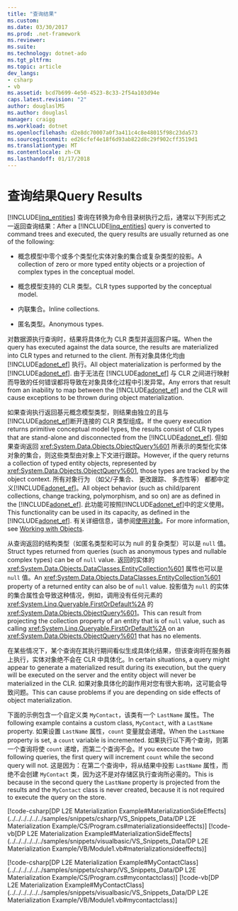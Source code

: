 ```yaml
---
title: "查询结果"
ms.custom: 
ms.date: 03/30/2017
ms.prod: .net-framework
ms.reviewer: 
ms.suite: 
ms.technology: dotnet-ado
ms.tgt_pltfrm: 
ms.topic: article
dev_langs:
- csharp
- vb
ms.assetid: bcd7b699-4e50-4523-8c33-2f54a103d94e
caps.latest.revision: "2"
author: douglaslMS
ms.author: douglasl
manager: craigg
ms.workload: dotnet
ms.openlocfilehash: d2e8dc70007a0f3a411c4c8e48015f98c23da573
ms.sourcegitcommit: ed26cfef4e18f6d93ab822d8c29f902cff3519d1
ms.translationtype: MT
ms.contentlocale: zh-CN
ms.lasthandoff: 01/17/2018
---
```

# <a name="query-results"></a><span data-ttu-id="0c224-102">查询结果</span><span class="sxs-lookup"><span data-stu-id="0c224-102">Query Results</span></span>
<span data-ttu-id="0c224-103">[!INCLUDE[linq_entities](../../../../../../includes/linq-entities-md.md)] 查询在转换为命令目录树执行之后，通常以下列形式之一返回查询结果：</span><span class="sxs-lookup"><span data-stu-id="0c224-103">After a [!INCLUDE[linq_entities](../../../../../../includes/linq-entities-md.md)] query is converted to command trees and executed, the query results are usually returned as one of the following:</span></span>  
  
-   <span data-ttu-id="0c224-104">概念模型中零个或多个类型化实体对象的集合或复杂类型的投影。</span><span class="sxs-lookup"><span data-stu-id="0c224-104">A collection of zero or more typed entity objects or a projection of complex types in the conceptual model.</span></span>  
  
-   <span data-ttu-id="0c224-105">概念模型支持的 CLR 类型。</span><span class="sxs-lookup"><span data-stu-id="0c224-105">CLR types supported by the conceptual model.</span></span>  
  
-   <span data-ttu-id="0c224-106">内联集合。</span><span class="sxs-lookup"><span data-stu-id="0c224-106">Inline collections.</span></span>  
  
-   <span data-ttu-id="0c224-107">匿名类型。</span><span class="sxs-lookup"><span data-stu-id="0c224-107">Anonymous types.</span></span>  
  
 <span data-ttu-id="0c224-108">对数据源执行查询时，结果将具体化为 CLR 类型并返回客户端。</span><span class="sxs-lookup"><span data-stu-id="0c224-108">When the query has executed against the data source, the results are materialized into CLR types and returned to the client.</span></span> <span data-ttu-id="0c224-109">所有对象具体化均由 [!INCLUDE[adonet_ef](../../../../../../includes/adonet-ef-md.md)] 执行。</span><span class="sxs-lookup"><span data-stu-id="0c224-109">All object materialization is performed by the [!INCLUDE[adonet_ef](../../../../../../includes/adonet-ef-md.md)].</span></span> <span data-ttu-id="0c224-110">由于无法在 [!INCLUDE[adonet_ef](../../../../../../includes/adonet-ef-md.md)] 与 CLR 之间进行映射而导致的任何错误都将导致在对象具体化过程中引发异常。</span><span class="sxs-lookup"><span data-stu-id="0c224-110">Any errors that result from an inability to map between the [!INCLUDE[adonet_ef](../../../../../../includes/adonet-ef-md.md)] and the CLR will cause exceptions to be thrown during object materialization.</span></span>  
  
 <span data-ttu-id="0c224-111">如果查询执行返回基元概念模型类型，则结果由独立的且与[!INCLUDE[adonet_ef](../../../../../../includes/adonet-ef-md.md)]断开连接的 CLR 类型组成。</span><span class="sxs-lookup"><span data-stu-id="0c224-111">If the query execution returns primitive conceptual model types, the results consist of CLR types that are stand-alone and disconnected from the [!INCLUDE[adonet_ef](../../../../../../includes/adonet-ef-md.md)].</span></span> <span data-ttu-id="0c224-112">但如果查询返回 <xref:System.Data.Objects.ObjectQuery%601> 所表示的类型化实体对象的集合，则这些类型由对象上下文进行跟踪。</span><span class="sxs-lookup"><span data-stu-id="0c224-112">However, if the query returns a collection of typed entity objects, represented by <xref:System.Data.Objects.ObjectQuery%601>, those types are tracked by the object context.</span></span> <span data-ttu-id="0c224-113">所有对象行为 （如父/子集合、 更改跟踪、 多态性等） 都都中定义[!INCLUDE[adonet_ef](../../../../../../includes/adonet-ef-md.md)]。</span><span class="sxs-lookup"><span data-stu-id="0c224-113">All object behavior (such as child/parent collections, change tracking, polymorphism, and so on) are as defined in the [!INCLUDE[adonet_ef](../../../../../../includes/adonet-ef-md.md)].</span></span> <span data-ttu-id="0c224-114">此功能可按照[!INCLUDE[adonet_ef](../../../../../../includes/adonet-ef-md.md)]中的定义使用。</span><span class="sxs-lookup"><span data-stu-id="0c224-114">This functionality can be used in its capacity, as defined in the [!INCLUDE[adonet_ef](../../../../../../includes/adonet-ef-md.md)].</span></span> <span data-ttu-id="0c224-115">有关详细信息，请参阅[使用对象](../../../../../../docs/framework/data/adonet/ef/working-with-objects.md)。</span><span class="sxs-lookup"><span data-stu-id="0c224-115">For more information, see [Working with Objects](../../../../../../docs/framework/data/adonet/ef/working-with-objects.md).</span></span>  
  
 <span data-ttu-id="0c224-116">从查询返回的结构类型（如匿名类型和可以为 null 的复杂类型）可以是 `null` 值。</span><span class="sxs-lookup"><span data-stu-id="0c224-116">Struct types returned from queries (such as anonymous types and nullable complex types) can be of `null` value.</span></span> <span data-ttu-id="0c224-117">返回的实体的 <xref:System.Data.Objects.DataClasses.EntityCollection%601> 属性也可以是 `null` 值。</span><span class="sxs-lookup"><span data-stu-id="0c224-117">An <xref:System.Data.Objects.DataClasses.EntityCollection%601> property of a returned entity can also be of `null` value.</span></span> <span data-ttu-id="0c224-118">投影值为 `null` 的实体的集合属性会导致这种情况，例如，调用没有任何元素的 <xref:System.Linq.Queryable.FirstOrDefault%2A> 的 <xref:System.Data.Objects.ObjectQuery%601>。</span><span class="sxs-lookup"><span data-stu-id="0c224-118">This can result from projecting the collection property of an entity that is of `null` value, such as calling <xref:System.Linq.Queryable.FirstOrDefault%2A> on an <xref:System.Data.Objects.ObjectQuery%601> that has no elements.</span></span>  
  
 <span data-ttu-id="0c224-119">在某些情况下，某个查询在其执行期间看似生成具体化结果，但该查询将在服务器上执行，实体对象绝不会在 CLR 中具体化。</span><span class="sxs-lookup"><span data-stu-id="0c224-119">In certain situations, a query might appear to generate a materialized result during its execution, but the query will be executed on the server and the entity object will never be materialized in the CLR.</span></span> <span data-ttu-id="0c224-120">如果对象具体化的副作用对您有很大影响，这可能会导致问题。</span><span class="sxs-lookup"><span data-stu-id="0c224-120">This can cause problems if you are depending on side effects of object materialization.</span></span>  
  
 <span data-ttu-id="0c224-121">下面的示例包含一个自定义类 `MyContact`，该类有一个 `LastName` 属性。</span><span class="sxs-lookup"><span data-stu-id="0c224-121">The following example contains a custom class, `MyContact`, with a `LastName` property.</span></span> <span data-ttu-id="0c224-122">如果设置 `LastName` 属性，`count` 变量就会递增。</span><span class="sxs-lookup"><span data-stu-id="0c224-122">When the `LastName` property is set, a `count` variable is incremented.</span></span> <span data-ttu-id="0c224-123">如果执行以下两个查询，则第一个查询将使 `count` 递增，而第二个查询不会。</span><span class="sxs-lookup"><span data-stu-id="0c224-123">If you execute the two following queries, the first query will increment `count` while the second query will not.</span></span> <span data-ttu-id="0c224-124">这是因为：在第二个查询中，将从结果中投影 `LastName` 属性，而绝不会创建 `MyContact` 类，因为这不是对存储区执行查询所必需的。</span><span class="sxs-lookup"><span data-stu-id="0c224-124">This is because in the second query the `LastName` property is projected from the results and the `MyContact` class is never created, because it is not required to execute the query on the store.</span></span>  
  
 [!code-csharp[DP L2E Materialization Example#MaterializationSideEffects](../../../../../../samples/snippets/csharp/VS_Snippets_Data/DP L2E Materialization Example/CS/Program.cs#materializationsideeffects)]
 [!code-vb[DP L2E Materialization Example#MaterializationSideEffects](../../../../../../samples/snippets/visualbasic/VS_Snippets_Data/DP L2E Materialization Example/VB/Module1.vb#materializationsideeffects)]  
  
 [!code-csharp[DP L2E Materialization Example#MyContactClass](../../../../../../samples/snippets/csharp/VS_Snippets_Data/DP L2E Materialization Example/CS/Program.cs#mycontactclass)]
 [!code-vb[DP L2E Materialization Example#MyContactClass](../../../../../../samples/snippets/visualbasic/VS_Snippets_Data/DP L2E Materialization Example/VB/Module1.vb#mycontactclass)]
